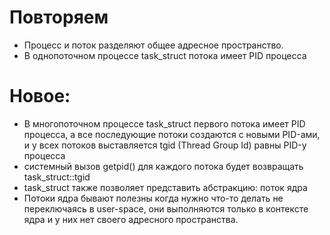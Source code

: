 # Повторяем
* Процесс и поток разделяют общее адресное пространство.
* В однопоточном процессе task_struct потока имеет PID процесса
# Новое:
* В многопоточном процессе task_struct первого потока имеет PID процесса, а все последующие потоки создаются с новыми PID-ами, и у всех потоков выставляется tgid (Thread Group Id) равны PID-у процесса
* системный вызов getpid() для каждого потока будет возвращать task_struct::tgid
* task_struct также позволяет представить абстракцию: поток ядра
* Потоки ядра бывают полезны когда нужно что-то делать не переключаясь в user-space, они выполняются только в контексте ядра и у них нет своего адресного пространства.

